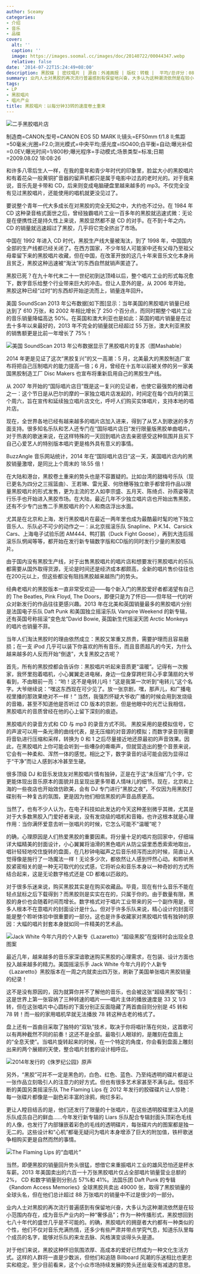 ```yaml
---
author: Sceamy
categories:
- 介绍
- 音乐
- 品碟
cover:
  alt: ''
  caption: ''
  image: https://images.soomal.cc/images/doc/20140722/00044347.webp
  relative: false
date: '2014-07-22T15:24:49+08:00'
description: 黑胶碟 | 密纹唱片 | 源自：外滩画报 | 版权：转载 |  平均/总评分：08.56/77
summary: 业内人士对黑胶的再次流行普遍感到有保留地兴奋，大多认为这种潮流依然是在较小范围内存在，成为音乐产业内的一种“奢侈品”；作为一种传播形式，黑胶想回到七八十年代的盛世几乎是不可能的。的确，黑胶唱片的拥趸者大约都有一种类似的个性，他们不仅对音乐充满热情，还多少有些严肃并带点学究气息……
tags:
- LP
- 黑胶唱片
- 唱片产业
title: 黑胶唱片：以每分钟33转的速度卷土重来
---
```


![二手黑胶唱片店](https://images.soomal.cc/images/doc/20140722/00044342_01.webp)

制造商=CANON;型号=CANON EOS 5D MARK II;镜头=EF50mm f/1.8 II;焦距=50毫米;光圈=F2.0;测光模式=中央平均;感光度=ISO400;白平衡=自动;曝光补偿=0.0EV;曝光时间=1/800秒;曝光程序=手动模式;场景类型=标准;日期=2009.08.02 18:08:26



和许多八零后生人一样，在我的童年和青少年时代的印象里，脸盆大小的黑胶唱片和有着花朵一般黄铜扩音器的留声机都只是属于电影中过去的老时光的。对于我来说，音乐先是卡带和 CD，后来则变成电脑硬盘里越来越多的 mp3。不仅完全没有见过黑胶唱片，还能使用的唱机就更没见过了。

要说整个青年一代大多成长在对黑胶的完全无知之中，大约也不过分。在 1984 年 CD 这种录音格式面世之后，曾经独霸唱片工业一百多年的黑胶就迅速式微：无论是在便携性还是持久性上来说，黑胶显然都不是 CD 的对手。在不到十年之内，CD 的销量就迅速超过了黑胶，几乎将它完全挤出了市场。

中国在 1992 年进入 CD 时代，黑胶生产线大量被淘汰，到了 1998 年，中国国内全部的生产线都已经关闭了。在西方国家，不少年轻人可能家中还有父母乃至祖父母辈留下来的黑胶唱片收藏，但在中国，在改革开放的这几十年来音乐文化本身尚且贫乏，黑胶这种迅速被“淘汰”的东西自然就销声匿迹了。

黑胶已死？在九十年代末二十一世纪初到达顶峰以后，整个唱片工业的形式每况愈下，数字音乐给整个行业带来巨大的冲击。但让人意外的是，从 2006 年开始，黑胶这种已经“过时”的东西却开始逆流而上，销量连年回升。

美国 SoundScan 2013 年公布数据[如下图]显示：当年美国的黑胶唱片销量已经达到了 610 万张，和 2002 年相比增长了 250 个百分点，而同时期整个唱片工业的音乐销量降幅高达 50%。在英国和澳大利亚也是如此：英国的唱片销量是在过去十多年以来最好的，2013 年不完全的销量就已经超过 55 万张，澳大利亚黑胶的销售额更是比前一年增长了 75%！

![美国 SoundScan 2013 年公布数据显示了黑胶唱片的复苏（图Mashable）](https://images.soomal.cc/images/doc/20140722/00044343.webp)





2014 年更是见证了这次“黑胶复兴”的又一高潮：5 月，北美最大的黑胶制造厂宣布将把自己压制唱片的能力提高一倍；6 月，曾经在十五年以前被关停的另一家美国黑胶制造工厂 Disc Makers 也宣布将重新启用自己的黑胶生产线。

从 2007 年开始的“国际唱片店日”既是这一复兴的见证者，也使它最强势的推动者之一：这个节日是从巴尔的摩的一家独立唱片店发起的，时间定在每个四月的第三个周六，旨在宣传和延续独立唱片店文化，呼吁人们购买实体唱片，支持本地的唱片店。

现在，全世界各地已经有越来越多的唱片店加入进来，得到了从艺人到歌迷的多方面支持。很多知名乐队和艺人还专门在“国际唱片店日”发行限量版黑胶单曲唱片。对于热衷的歌迷来说，在这样特殊的一天回到唱片店去亲密感受这种氛围并且买下自己心爱艺人的特别版本唱片更是格外具有意义的事情。

BuzzAngle 音乐网站统计，2014 年在“国际唱片店日”这一天，美国唱片店内的黑胶销量激增，是同比上个周末的 18.55 倍！

在大陆和港台，黑胶卷土重来的势头也是不容置疑的。比如台湾的甜梅号乐队（现已更名为四分之三摇篮曲）、王若琳、雷光夏、何欣穗等独立歌手都曾将作品以限量黑胶唱片的形式发售，更为主流的艺人如李宗盛、五月天、陈绮贞、孙燕姿等流行乐手也开始进入黑胶市场。在大陆，最近几年不少独立唱片店也开始出售黑胶，还有不少专门出售二手黑胶唱片的个人和商店浮出水面。

尤其是在北京和上海，发行黑胶唱片在最近一两年里也成为最酷最时髦的地下独立音乐人、乐队必不可少的动作之一：从北京摇滚乐队 Snapline、P.K.14、Carsick Cars、上海电子试验乐团 AM444、鸭打鹅（Duck Fight Goose），再到大连后摇滚乐队惘闻等等，都开始在发行新专辑数字版和CD版的同时发行少量的黑胶唱片。

由于国内没有黑胶生产线，对于出售黑胶唱片的唱片店和想要发行黑胶唱片的乐队都需要从国外取得货源，无论是时间还是经济成本都颇高，全新的唱片售价往往也在200元以上，但这些都没有阻挡黑胶越来越热门的势头。

经典老唱片的黑胶版本一直非常受欢迎――每个新入门的黑胶爱好者都渴望有自己的 The Beatles, Pink Floyd, The Doors，即便只是为了怀旧――但年轻一代的听众对新发行的作品往往更感兴趣。2013 年在北美和英国销量最多的黑胶唱片分别是法国电子乐队 Daft Punk 和美国独立摇滚乐队 Vampire Weekend 的新专辑，还有英国号称摇滚“变色龙”David Bowie, 英国新生代摇滚天团 Arctic Monkeys 的唱片也销量不菲。

当年人们淘汰黑胶时的理由依然成立：黑胶又笨重又昂贵，需要护理而且容易磨损；在一支 iPod 几乎可以装下你喜欢的所有音乐，而且音质超凡的今天，为什么越来越多的人反而开始“倒退”，大复黑胶之古呢？

首先，所有的黑胶控都会告诉你：黑胶唱片听起来音质更“温暖”。记得有一次搬家，我怀里抱着唱机，小心翼翼走进电梯，身边一位身穿跨栏背心手拿蒲扇的大爷看到，不由眼前一亮：“哟！这不是电转儿吗！”这是我第一次听到“电转儿”这个名字。大爷继续说：“嘿这东西现在可少见了。放一张京剧，嘿，那声儿，和广播电视里播的那效果绝对不一样！” 当然，我强烈怀疑大爷收广播的时候会用到发烧级的音箱，甚至不知道他是否听过 CD 版本的京剧，但是他眼中的光芒让我相信，黑胶唱片的音质曾经在他的心上留下深刻的痕迹。

黑胶唱片的录音方式和 CD 与 mp3 的录音方式不同。 黑胶采用的是模拟信号，它的声波可以用一条光滑的曲线代表，是无压缩的对音源的模拟；而数字录音则需要将音轨进行压缩和采样，转换为 0 和 1 之后尽量接近地还原最初的声音效果。因此，在黑胶唱片上你可能会听到一些嘈杂的嘶嘶声，但就营造出的整个音景来说，它会有一种柔和、浑然一体的感觉。相比之下，数字录音的话可能会因为显得过于“干净”而让人感到冰冷甚至生硬。

很多顶级 DJ 和音乐发烧友对黑胶唱片情有独钟，正是在于这“未压缩”几个字，它更能体现出音乐原本的面貌并且呈现出更多带着人情味儿的细节。现在，北京和上海的一些夜店也开始效仿欧美，会有 DJ 专门进行“黑胶之夜”，不仅因为用黑胶打碟别有一种复古的氛围，更是因为他们相信黑胶的声音品质更高。

当然了，也有不少人认为，在电子科技如此发达的今天这种差别微乎其微，尤其是对于大多数黑胶入门爱好者来说，没有发烧级的唱机和音箱，也许这根本就是心理作用：当你满怀爱意去听一张唱片的时候，它怎么可能不“温暖”呢？

的确，心理原因是人们热爱黑胶的重要因素。将分量十足的唱片抱回家中，仔细端详大幅精美的封面设计，小心翼翼将油滑的黑色唱片从防尘袋里悉悉索索地取出，唱针轻轻地咬住旋转的盘面，在几秒钟电磁声之后音乐倾泻而出的时候，简直让人觉得像是施行了一场魔法一样！无论多少次，都依然让人感到怦然心动。和聆听黑胶紧密相关的是一种无可取代的仪式感，它将听众和音乐本身以一种奇妙的方式所结合起来，这是无论数字格式还是 CD 都难以匹敌的。

对于很多乐迷来说，购买黑胶其实是在购买收藏品。毕竟，现在有什么音乐不能在轻点鼠标之后下载得到？而黑胶则是实实在在的，只属于你的。由于数量有限，黑胶的身价也会随着时间而增长。数字格式对于唱片工业带来的另一个副作用是，很多人根本不在意唱片的封面设计是什么。但对于许多乐队来说，精心设计的封面可能是整个聆听体验中很重要的一部分。这也是许多收藏家对黑胶唱片情有独钟的原因：大幅的唱片封套本身就如同一件精美的艺术品。

![Jack White 今年六月的个人新专《Lazaretto》“超级黑胶”在旋转时会出现全息图案](https://images.soomal.cc/images/doc/20140722/00044344_01.webp)





最近几年，越来越多的音乐家深谙歌迷购买黑胶的心理需求，在包装、设计方面也投入越来越多的精力。美国摇滚乐手 Jack White 今年六月的个人新专《Lazaretto》黑胶版本在一周之内就卖出四万张，刷新了美国单张唱片黑胶销量的纪录！

这不是没有原因的，因为就算你并不了解他的音乐，也会被这张“超级黑胶”吸引：这是世界上第一张容纳了三种转速的唱片――唱片主体的播放速度是 33 又 1/3 转，但在这张唱片中心圆标的下面分别正反面隐藏了两首曲目则分别是 45 转和 78 转！而一般的家用唱机早就无法播放 78 转这种古老的格式了。

盘上还有一首曲目采取了独特的“双轨”技术，取决于你将唱针落在何处，这首歌可以有两种截然不同的前奏！这还不是全部。最吸引人眼球的，是雕刻在盘面上的“全息天使”。当唱片旋转起来的时候，在一个特定的角度，你会看到盘面上雕刻出来的两个展翅的天使，整合唱片封套的设计相呼应。

![2014年发行的《侏罗纪公园》原声](https://images.soomal.cc/images/doc/20140722/00044345_01.webp)





另外，“黑胶”可并不一定是黑色的，白色、红色、蓝色、乃至纯透明的碟片都是让一张作品立刻吸引人的注意力的好方式。但也有很多艺术家甚至不满与此。怪招不断的美国另类摇滚乐队 The Flaming Lips 在 2012 年发行的胶碟碟片让人惊艳：每一张碟片都像是一副色彩丰富的涂鸦，绚烂多彩。

更让人瞠目结舌的是，他们还发行了限量的十张唱片，在这些透明胶碟里注入的是乐队成员自己的鲜血……今年发行新专辑的 Liars 乐队配合专辑封面头顶彩色毛线的人像，也发行了内部镶嵌着彩色的毛线的透明碟片，每张碟片内的图案都是独一无二的。这些设计和“心机”都毫无疑问为唱片本身增添了巨大的附加值，铁杆歌迷争相购买更是自然而然的事情。

![The Flaming Lips 的“血唱片”](https://images.soomal.cc/images/doc/20140722/00044346.webp)





当然，即便黑胶的销量回升势头很猛，想借它来重振唱片工业的雄风恐怕还是杯水车薪。2013 年美国卖出的六百一十万张黑胶唱片仅占全部唱片销量营业总额的 2%， CD 和数字销量则分别占 57%和 41%。法国乐团 Daft Punk 的专辑《Random Access Memories》全球黑胶共卖出 49000 张，取得了黑胶销量的全球头名，但在他们总计超过 88 万张唱片的销量中不过是很少的一部分。

业内人士对黑胶的再次流行普遍感到有保留地兴奋，大多认为这种潮流依然是在较小范围内存在，成为音乐产业内的一种“奢侈品”；作为一种传播形式，黑胶想回到七八十年代的盛世几乎是不可能的。的确，黑胶唱片的拥趸者大约都有一种类似的个性，他们不仅对音乐充满热情，还多少有些严肃并带点学究气息，知道乐队里每个成员的名字，能够对乐队的来龙去脉、风格演变谈得头头是道。

对于他们来说，黑胶这种怀旧氛围浓厚、高成本的爱好已然成为一种文化生活方式。这样的人群将一直是少数派，但他们和追随 Billboard 风潮的乐迷相比也更忠实和稳定。至少目前看来，这个小众市场持续发展的势头还丝毫没有减退的意思。